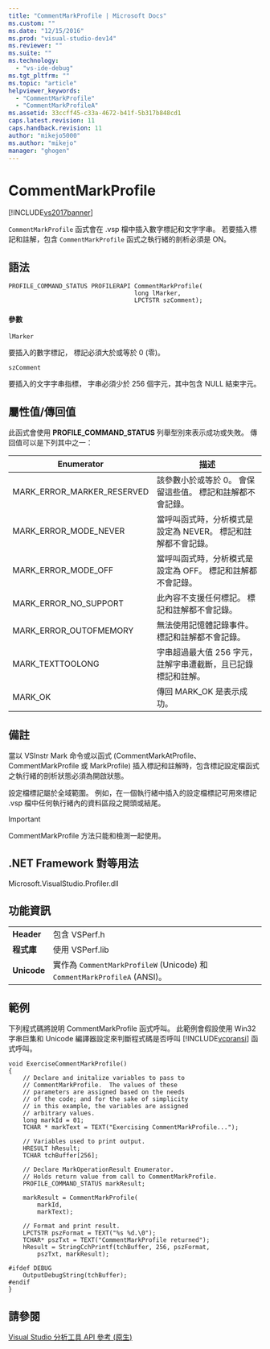 ```yaml
---
title: "CommentMarkProfile | Microsoft Docs"
ms.custom: ""
ms.date: "12/15/2016"
ms.prod: "visual-studio-dev14"
ms.reviewer: ""
ms.suite: ""
ms.technology: 
  - "vs-ide-debug"
ms.tgt_pltfrm: ""
ms.topic: "article"
helpviewer_keywords: 
  - "CommentMarkProfile"
  - "CommentMarkProfileA"
ms.assetid: 33ccff45-c33a-4672-b41f-5b317b848cd1
caps.latest.revision: 11
caps.handback.revision: 11
author: "mikejo5000"
ms.author: "mikejo"
manager: "ghogen"
---
```

# CommentMarkProfile
[!INCLUDE[vs2017banner](../code-quality/includes/vs2017banner.md)]

`CommentMarkProfile` 函式會在 .vsp 檔中插入數字標記和文字字串。  若要插入標記和註解，包含 `CommentMarkProfile` 函式之執行緒的剖析必須是 ON。  
  
## 語法  
  
```  
PROFILE_COMMAND_STATUS PROFILERAPI CommentMarkProfile(  
                                   long lMarker,   
                                   LPCTSTR szComment);  
```  
  
#### 參數  
 `lMarker`  
  
 要插入的數字標記，  標記必須大於或等於 0 \(零\)。  
  
 `szComment`  
  
 要插入的文字字串指標，  字串必須少於 256 個字元，其中包含 NULL 結束字元。  
  
## 屬性值\/傳回值  
 此函式會使用 **PROFILE\_COMMAND\_STATUS** 列舉型別來表示成功或失敗。  傳回值可以是下列其中之一：  
  
|Enumerator|描述|  
|----------------|--------|  
|MARK\_ERROR\_MARKER\_RESERVED|該參數小於或等於 0。  會保留這些值。  標記和註解都不會記錄。|  
|MARK\_ERROR\_MODE\_NEVER|當呼叫函式時，分析模式是設定為 NEVER。  標記和註解都不會記錄。|  
|MARK\_ERROR\_MODE\_OFF|當呼叫函式時，分析模式是設定為 OFF。  標記和註解都不會記錄。|  
|MARK\_ERROR\_NO\_SUPPORT|此內容不支援任何標記。  標記和註解都不會記錄。|  
|MARK\_ERROR\_OUTOFMEMORY|無法使用記憶體記錄事件。  標記和註解都不會記錄。|  
|MARK\_TEXTTOOLONG|字串超過最大值 256 字元，  註解字串遭截斷，且已記錄標記和註解。|  
|MARK\_OK|傳回 MARK\_OK 是表示成功。|  
  
## 備註  
 當以 VSInstr Mark 命令或以函式 \(CommentMarkAtProfile、CommentMarkProfile 或 MarkProfile\) 插入標記和註解時，包含標記設定檔函式之執行緒的剖析狀態必須為開啟狀態。  
  
 設定檔標記屬於全域範圍。  例如，在一個執行緒中插入的設定檔標記可用來標記 .vsp 檔中任何執行緒內的資料區段之開頭或結尾。  
  
> [!IMPORTANT]
>  CommentMarkProfile 方法只能和檢測一起使用。  
  
## .NET Framework 對等用法  
 Microsoft.VisualStudio.Profiler.dll  
  
## 功能資訊  
  
|||  
|-|-|  
|**Header**|包含 VSPerf.h|  
|**程式庫**|使用 VSPerf.lib|  
|**Unicode**|實作為 `CommentMarkProfileW` \(Unicode\) 和 `CommentMarkProfileA` \(ANSI\)。|  
  
## 範例  
 下列程式碼將說明 CommentMarkProfile 函式呼叫。  此範例會假設使用 Win32 字串巨集和 Unicode 編譯器設定來判斷程式碼是否呼叫 [!INCLUDE[vcpransi](../profiling/includes/vcpransi_md.md)] 函式呼叫。  
  
```  
void ExerciseCommentMarkProfile()  
{  
    // Declare and initalize variables to pass to   
    // CommentMarkProfile.  The values of these   
    // parameters are assigned based on the needs   
    // of the code; and for the sake of simplicity  
    // in this example, the variables are assigned  
    // arbitrary values.  
    long markId = 01;  
    TCHAR * markText = TEXT("Exercising CommentMarkProfile...");  
  
    // Variables used to print output.  
    HRESULT hResult;  
    TCHAR tchBuffer[256];  
  
    // Declare MarkOperationResult Enumerator.    
    // Holds return value from call to CommentMarkProfile.  
    PROFILE_COMMAND_STATUS markResult;  
  
    markResult = CommentMarkProfile(  
        markId,  
        markText);  
  
    // Format and print result.  
    LPCTSTR pszFormat = TEXT("%s %d.\0");  
    TCHAR* pszTxt = TEXT("CommentMarkProfile returned");  
    hResult = StringCchPrintf(tchBuffer, 256, pszFormat,   
        pszTxt, markResult);  
  
#ifdef DEBUG  
    OutputDebugString(tchBuffer);  
#endif  
}  
```  
  
## 請參閱  
 [Visual Studio 分析工具 API 參考 \(原生\)](../profiling/visual-studio-profiler-api-reference-native.md)